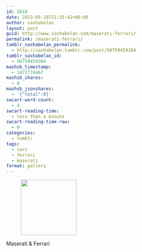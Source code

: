 ```yaml
---
id: 1818
date: 2013-05-18T21:35:42+00:00
author: sashabelan
layout: post
guid: http://www.sashabelan.com/maserati-ferrari/
permalink: /maserati-ferrari/
tumblr_sashabelan_permalink:
  - http://sashabelan.tumblr.com/post/50759459384
tumblr_sashabelan_id:
  - 50759459384
mashsb_timestamp:
  - 1471774467
mashsb_shares:
  - 0
mashsb_jsonshares:
  - '{"total":0}'
swcart-word-count:
  - 4
swcart-reading-time:
  - less then a minute
swcart-reading-time-raw:
  - 0
categories:
  - tumblr
tags:
  - cars
  - ferrari
  - maserati
format: gallery
---
```

<div id='gallery-330' class='gallery galleryid-1818 gallery-columns-3 gallery-size-thumbnail'>
  <figure class='gallery-item'> 
  
  <div class='gallery-icon landscape'>
    <a href='http://www.sashabelan.ru/maserati-ferrari/attachment/1819/'><img width="150" height="150" src="http://www.sashabelan.ru/wp-content/uploads/2013/05/tumblr_mn0jzidUji1qarj97o1_1280-150x150.jpg" class="attachment-thumbnail size-thumbnail" alt="" /></a>
  </div></figure>
</div>

Maserati & Ferrari